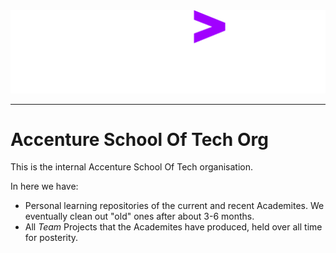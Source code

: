 <img src="https://github.com/IW-Academy/.github/blob/main/img/Accenture_Logo_White_Purple_RGB.png"/>

---

# Accenture School Of Tech Org

This is the internal Accenture School Of Tech organisation.

In here we have:

- Personal learning repositories of the current and recent Academites. We eventually clean out "old" ones after about 3-6 months.
- All _Team_ Projects that the Academites have produced, held over all time for posterity.
